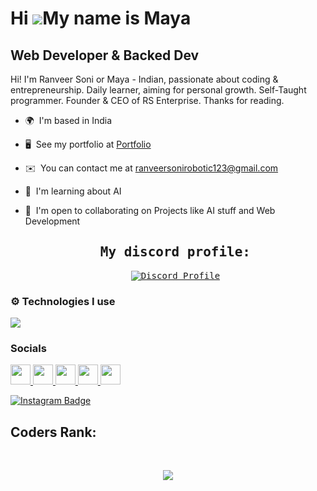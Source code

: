 Hi ![](https://user-images.githubusercontent.com/18350557/176309783-0785949b-9127-417c-8b55-ab5a4333674e.gif)My name is Maya
============================================================================================================================

Web Developer & Backed Dev
--------------------------

Hi! I'm Ranveer Soni or Maya - Indian, passionate about coding & entrepreneurship. Daily learner, aiming for personal growth. Self-Taught programmer. Founder & CEO of RS Enterprise. Thanks for reading.

* 🌍  I'm based in India
* 🖥️  See my portfolio at [Portfolio](https://ranveersoni.me/)
* ✉️  You can contact me at [ranveersonirobotic123@gmail.com](mailto:contact@ranveersoni.me)
* 🧠  I'm learning about AI
* 🤝  I'm open to collaborating on Projects like AI stuff and Web Development

    <div>
        <samp>
            <h2 align="center">My discord profile:</h2>
            <p align="center">
                <a href="https://discord.com/users/787241442770419722">
                  <img src="https://lanyard-profile-readme.vercel.app/api/787241442770419722?bg=0C0032" alt="Discord Profile"/>
                </a>
            </p>
        </samp>
    </div>

### ⚙️ Technologies I use
   
<img src="https://skillicons.dev/icons?i=css,html,discord,github,git,lua,cloudflare,go,yarn,npm,nodejs,express,mongodb,cassandra,react,nextjs,materialui,tailwind,ts,js,twitter,vscode,visualstudio,linux,ubuntu,windows,raspberrypi,markdown,nginx,c,cpp,aws,netlify,googlecloud,replit,vercel,remix&theme=dark" />
</div>

<br />

### Socials

<p align="left"> <a href="https://www.dev.to/miya25" target="_blank" rel="noreferrer"> <picture> <source media="(prefers-color-scheme: dark)" srcset="https://raw.githubusercontent.com/danielcranney/readme-generator/main/public/icons/socials/devdotto-dark.svg" /> <source media="(prefers-color-scheme: light)" srcset="https://raw.githubusercontent.com/danielcranney/readme-generator/main/public/icons/socials/devdotto.svg" /> <img src="https://raw.githubusercontent.com/danielcranney/readme-generator/main/public/icons/socials/devdotto.svg" width="32" height="32" /> </picture>  <a href="https://www.github.com/miya25" target="_blank" rel="noreferrer"> <picture> <source media="(prefers-color-scheme: dark)" srcset="https://raw.githubusercontent.com/danielcranney/readme-generator/main/public/icons/socials/github-dark.svg" /> <source media="(prefers-color-scheme: light)" srcset="https://raw.githubusercontent.com/danielcranney/readme-generator/main/public/icons/socials/github.svg" /> <img src="https://raw.githubusercontent.com/danielcranney/readme-generator/main/public/icons/socials/github.svg" width="32" height="32" /> </picture> </a> <a href="https://www.linkedin.com/in/ranveersoni98" target="_blank" rel="noreferrer"> <picture> <source media="(prefers-color-scheme: dark)" srcset="https://raw.githubusercontent.com/danielcranney/readme-generator/main/public/icons/socials/linkedin-dark.svg" /> <source media="(prefers-color-scheme: light)" srcset="https://raw.githubusercontent.com/danielcranney/readme-generator/main/public/icons/socials/linkedin.svg" /> <img src="https://raw.githubusercontent.com/danielcranney/readme-generator/main/public/icons/socials/linkedin.svg" width="32" height="32" /> </picture> </a> <a href="https://www.x.com/ranveersoni98" target="_blank" rel="noreferrer"> <picture> <source media="(prefers-color-scheme: dark)" srcset="https://raw.githubusercontent.com/danielcranney/readme-generator/main/public/icons/socials/twitter-dark.svg" /> <source media="(prefers-color-scheme: light)" srcset="https://raw.githubusercontent.com/danielcranney/readme-generator/main/public/icons/socials/twitter.svg" /> <img src="https://raw.githubusercontent.com/danielcranney/readme-generator/main/public/icons/socials/twitter.svg" width="32" height="32" /> </picture> </a> <a href="https://www.youtube.com/@ranveersoni3419" target="_blank" rel="noreferrer"> <picture> <source media="(prefers-color-scheme: dark)" srcset="undefined" /> <source media="(prefers-color-scheme: light)" srcset="https://raw.githubusercontent.com/danielcranney/readme-generator/main/public/icons/socials/youtube.svg" /> <img src="https://raw.githubusercontent.com/danielcranney/readme-generator/main/public/icons/socials/youtube.svg" width="32" height="32" /> </picture> </a> </p> 

[![Instagram Badge](https://img.shields.io/badge/Instagram-E4405F?style=flat-square&logo=instagram&logoColor=black&link=https://instagram.com/mayanetso25)](https://instagram.com/mayanetso25)


## Coders Rank:
  <br />
    <div>
        <p align="center">
            <a href="https://profile.codersrank.io/user/Miya25">
                <img src="https://cr-ss-service.azurewebsites.net/api/ScreenShot?widget=summary&username=miya25" />
            </a>
        </p>
    </div>




